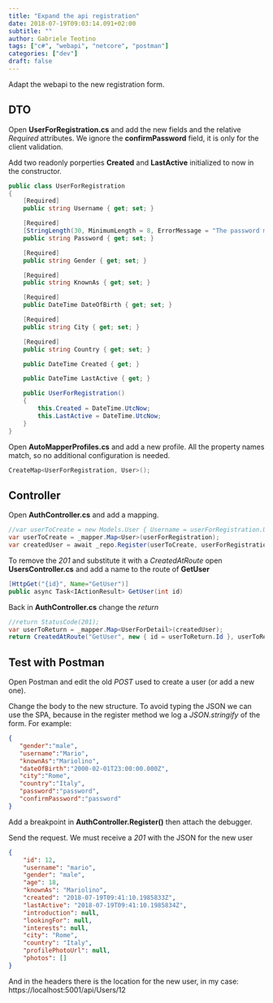 ```yaml
---
title: "Expand the api registration"
date: 2018-07-19T09:03:14.091+02:00
subtitle: ""
author: Gabriele Teotino
tags: ["c#", "webapi", "netcore", "postman"]
categories: ["dev"]
draft: false
---
```


Adapt the webapi to the new registration form.

<!--more-->

## DTO

Open **UserForRegistration.cs** and add the new fields and the relative *Required* attributes. We ignore the **confirmPassword** field, it is only for the client validation.

Add two readonly porperties **Created** and **LastActive** initialized to now in the constructor.

```csharp
public class UserForRegistration
{
    [Required]
    public string Username { get; set; }

    [Required]
    [StringLength(30, MinimumLength = 8, ErrorMessage = "The password must be between 8 and 30 characters.")]
    public string Password { get; set; }

    [Required]
    public string Gender { get; set; }

    [Required]
    public string KnownAs { get; set; }

    [Required]
    public DateTime DateOfBirth { get; set; }

    [Required]
    public string City { get; set; }

    [Required]
    public string Country { get; set; }

    public DateTime Created { get; }

    public DateTime LastActive { get; }

    public UserForRegistration()
    {
        this.Created = DateTime.UtcNow;
        this.LastActive = DateTime.UtcNow;
    }
}
```

Open **AutoMapperProfiles.cs** and add a new profile. All the property names match, so no additional configuration is needed.

```csharp
CreateMap<UserForRegistration, User>();
```

## Controller

Open **AuthController.cs** and add a mapping.

```csharp
//var userToCreate = new Models.User { Username = userForRegistration.Username };
var userToCreate = _mapper.Map<User>(userForRegistration);
var createdUser = await _repo.Register(userToCreate, userForRegistration.Password);
```

To remove the *201* and substitute it with a *CreatedAtRoute* open **UsersController.cs** and add a name to the route of **GetUser**

```java
[HttpGet("{id}", Name="GetUser")]
public async Task<IActionResult> GetUser(int id)
```

Back in **AuthController.cs** change the *return*

```csharp
//return StatusCode(201);
var userToReturn = _mapper.Map<UserForDetail>(createdUser);
return CreatedAtRoute("GetUser", new { id = userToReturn.Id }, userToReturn);
```

## Test with Postman

Open Postman and edit the old *POST* used to create a user (or add a new one).

Change the body to the new structure. To avoid typing the JSON we can use the SPA, because in the register method we log a *JSON.stringify* of the form. For example:

```JSON
{
   "gender":"male",
   "username":"Mario",
   "knownAs":"Mariolino",
   "dateOfBirth":"2000-02-01T23:00:00.000Z",
   "city":"Rome",
   "country":"Italy",
   "password":"password",
   "confirmPassword":"password"
}
```

Add a breakpoint in **AuthController.Register()** then attach the debugger.

Send the request. We must receive a *201* with the JSON for the new user

```JSON
{
    "id": 12,
    "username": "mario",
    "gender": "male",
    "age": 18,
    "knownAs": "Mariolino",
    "created": "2018-07-19T09:41:10.1985833Z",
    "lastActive": "2018-07-19T09:41:10.1985834Z",
    "introduction": null,
    "lookingFor": null,
    "interests": null,
    "city": "Rome",
    "country": "Italy",
    "profilePhotoUrl": null,
    "photos": []
}
```

And in the headers there is the location for the new user, in my case: https://localhost:5001/api/Users/12
